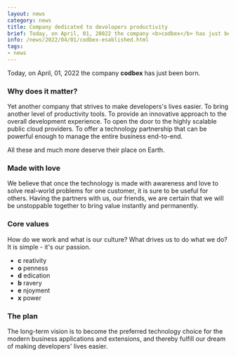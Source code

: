 ```yaml
---
layout: news
category: news
title: Company dedicated to developers productivity
brief: Today, on April, 01, 20022 the company <b>codbex</b> has just been born...
info: /news/2022/04/01/codbex-esablished.html
tags:
- news
---
```



Today, on April, 01, 2022 the company __codbex__ has just been born.

### Why does it matter?

Yet another company that strives to make developers's lives easier. To bring another level of productivity tools.
To provide an innovative approach to the overall development experience.
To open the door to the highly scalable public cloud providers.
To offer a technology partnership that can be powerful enough to manage the entire business end-to-end.

All these and much more deserve their place on Earth.

### Made with love

We believe that once the technology is made with awareness and love to solve real-world problems for one customer,
it is sure to be useful for others. Having the partners with us, our friends, we are certain that we will be unstoppable together to bring value instantly and permanently.

### Core values

How do we work and what is our culture? What drives us to do what we do? It is simple - it's our passion.

 - __c__ reativity
 - __o__ penness
 - __d__ edication
 - __b__ ravery
 - __e__ njoyment
 - __x__ power

### The plan

The long-term vision is to become the preferred technology choice for the modern business applications and extensions, and thereby fulfill our dream of making developers' lives easier.


<br><br><br>


